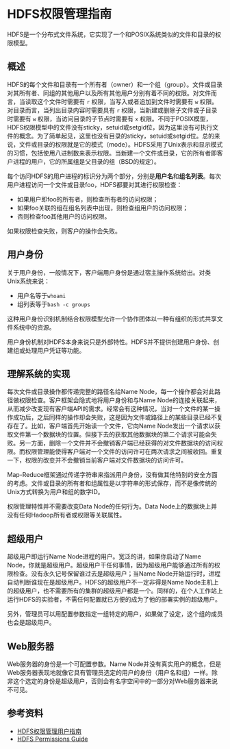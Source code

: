 # HDFS权限管理指南

HDFS是一个分布式文件系统，它实现了一个和POSIX系统类似的文件和目录的权限模型。

## 概述

HDFS的每个文件和目录有一个所有者（owner）和一个组（group）。文件或目录对其所有者、同组的其他用户以及所有其他用户分别有着不同的权限。对文件而言，当读取这个文件时需要有 `r` 权限，当写入或者追加到文件时需要有 `w` 权限。对目录而言，当列出目录内容时需要具有 `r` 权限，当新建或删除子文件或子目录时需要有 `w` 权限，当访问目录的子节点时需要有 `x` 权限。不同于POSIX模型，HDFS权限模型中的文件没有sticky，setuid或setgid位，因为这里没有可执行文件的概念。为了简单起见，这里也没有目录的sticky，setuid或setgid位。总的来说，文件或目录的权限就是它的模式（mode）。HDFS采用了Unix表示和显示模式的习惯，包括使用八进制数来表示权限。当新建一个文件或目录，它的所有者即客户进程的用户，它的所属组是父目录的组（BSD的规定）。

每个访问HDFS的用户进程的标识分为两个部分，分别是**用户名**和**组名列表**。每次用户进程访问一个文件或目录foo，HDFS都要对其进行权限检查：

- 如果用户即foo的所有者，则检查所有者的访问权限；
- 如果foo关联的组在组名列表中出现，则检查组用户的访问权限；
- 否则检查foo其他用户的访问权限。

如果权限检查失败，则客户的操作会失败。

## 用户身份

关于用户身份，一般情况下，客户端用户身份是通过宿主操作系统给出。对类Unix系统来说：

- 用户名等于`whoami`
- 组列表等于`bash -c groups`

这种用户身份识别机制结合权限模型允许一个协作团体以一种有组织的形式共享文件系统中的资源。

用户身份机制对HDFS本身来说只是外部特性。HDFS并不提供创建用户身份、创建组或处理用户凭证等功能。

## 理解系统的实现

每次文件或目录操作都传递完整的路径名给Name Node，每一个操作都会对此路径做权限检查。客户框架会隐式地将用户身份和与Name Node的连接关联起来，从而减少改变现有客户端API的需求。经常会有这种情况，当对一个文件的某一操作成功后，之后同样的操作却会失败，这是因为文件或路径上的某些目录已经不复存在了。比如，客户端首先开始读一个文件，它向Name Node发出一个请求以获取文件第一个数据块的位置。但接下去的获取其他数据块的第二个请求可能会失败。另一方面，删除一个文件并不会撤销客户端已经获得的对文件数据块的访问权限。而权限管理能使得客户端对一个文件的访问许可在两次请求之间被收回。重复一下，权限的改变并不会撤销当前客户端对文件数据块的访问许可。

Map-Reduce框架通过传递字符串来指派用户身份，没有做其他特别的安全方面的考虑。文件或目录的所有者和组属性是以字符串的形式保存，而不是像传统的Unix方式转换为用户和组的数字ID。

权限管理特性并不需要改变Data Node的任何行为。Data Node上的数据块上并没有任何Hadoop所有者或权限等关联属性。

## 超级用户

超级用户即运行Name Node进程的用户。宽泛的讲，如果你启动了Name Node，你就是超级用户。超级用户干任何事情，因为超级用户能够通过所有的权限检查。没有永久记号保留谁过去是超级用户；当Name Node开始运行时，进程自动判断谁现在是超级用户。HDFS的超级用户不一定非得是Name Node主机上的超级用户，也不需要所有的集群的超级用户都是一个。同样的，在个人工作站上运行HDFS的实验者，不需任何配置就已方便的成为了他的部署实例的超级用户。

另外，管理员可以用配置参数指定一组特定的用户，如果做了设定，这个组的成员也会是超级用户。

## Web服务器

Web服务器的身份是一个可配置参数。Name Node并没有真实用户的概念，但是Web服务器表现地就像它具有管理员选定的用户的身份（用户名和组）一样。除非这个选定的身份是超级用户，否则会有名字空间中的一部分对Web服务器来说不可见。

## 参考资料

- [HDFS权限管理用户指南](http://hadoop.apache.org/docs/r1.0.4/cn/hdfs_permissions_guide.html)
- [HDFS Permissions Guide](http://hadoop.apache.org/docs/r2.4.1/hadoop-project-dist/hadoop-hdfs/HdfsPermissionsGuide.html)

